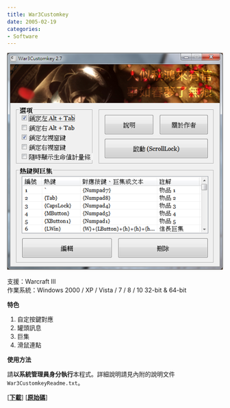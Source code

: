 ```yaml
---
title: War3Customkey
date: 2005-02-19
categories:
- Software
---
```


![screenshot](https://raw.githubusercontent.com/changyuheng/war3customkey/master/screenshot.png)

支援：Warcraft III  
作業系統：Windows 2000 / XP / Vista / 7 / 8 / 10 32-bit & 64-bit

<!-- more -->

**特色**

1. 自定按鍵對應
2. 罐頭訊息
3. 巨集
4. 滑鼠連點


**使用方法**

請**以系統管理員身分執行**本程式。詳細說明請見內附的說明文件`War3CustomkeyReadme.txt`。


[**[下載](https://raw.githubusercontent.com/changyuheng/war3customkey/master/War3Customkey.exe)**]
[**[原始碼](https://github.com/changyuheng/war3customkey)**]
